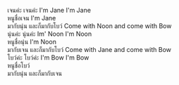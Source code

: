 เจนค่ะ เจนค่ะ I'm Jane I'm Jane  
หนูชื่อเจน I'm Jane  
มากับนุ่น และก็มากับโบว์ Come with Noon and come with Bow  
นุ่นค่ะ นุ่นค่ะ Im' Noon I'm Noon  
หนูชื่อนุ่น I'm Noon  
มากับเจน และก็มากับโบว์ Come with Jane and come with Bow  
โบว์ค่ะ โบว์ค่ะ I'm Bow I'm Bow  
หนูชื่อโบว์  
มากับนุ่น และก็มากับเจน  
